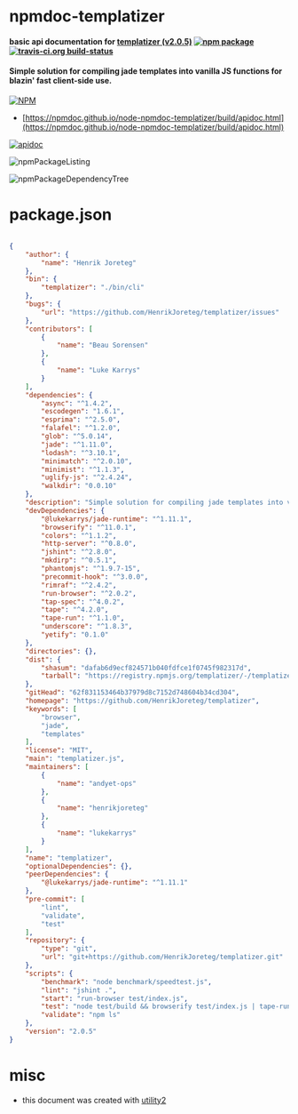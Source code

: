 # npmdoc-templatizer

#### basic api documentation for  [templatizer (v2.0.5)](https://github.com/HenrikJoreteg/templatizer)  [![npm package](https://img.shields.io/npm/v/npmdoc-templatizer.svg?style=flat-square)](https://www.npmjs.org/package/npmdoc-templatizer) [![travis-ci.org build-status](https://api.travis-ci.org/npmdoc/node-npmdoc-templatizer.svg)](https://travis-ci.org/npmdoc/node-npmdoc-templatizer)

#### Simple solution for compiling jade templates into vanilla JS functions for blazin' fast client-side use.

[![NPM](https://nodei.co/npm/templatizer.png?downloads=true&downloadRank=true&stars=true)](https://www.npmjs.com/package/templatizer)

- [https://npmdoc.github.io/node-npmdoc-templatizer/build/apidoc.html](https://npmdoc.github.io/node-npmdoc-templatizer/build/apidoc.html)

[![apidoc](https://npmdoc.github.io/node-npmdoc-templatizer/build/screenCapture.buildCi.browser.%252Ftmp%252Fbuild%252Fapidoc.html.png)](https://npmdoc.github.io/node-npmdoc-templatizer/build/apidoc.html)

![npmPackageListing](https://npmdoc.github.io/node-npmdoc-templatizer/build/screenCapture.npmPackageListing.svg)

![npmPackageDependencyTree](https://npmdoc.github.io/node-npmdoc-templatizer/build/screenCapture.npmPackageDependencyTree.svg)



# package.json

```json

{
    "author": {
        "name": "Henrik Joreteg"
    },
    "bin": {
        "templatizer": "./bin/cli"
    },
    "bugs": {
        "url": "https://github.com/HenrikJoreteg/templatizer/issues"
    },
    "contributors": [
        {
            "name": "Beau Sorensen"
        },
        {
            "name": "Luke Karrys"
        }
    ],
    "dependencies": {
        "async": "^1.4.2",
        "escodegen": "1.6.1",
        "esprima": "^2.5.0",
        "falafel": "^1.2.0",
        "glob": "^5.0.14",
        "jade": "^1.11.0",
        "lodash": "^3.10.1",
        "minimatch": "^2.0.10",
        "minimist": "^1.1.3",
        "uglify-js": "^2.4.24",
        "walkdir": "0.0.10"
    },
    "description": "Simple solution for compiling jade templates into vanilla JS functions for blazin' fast client-side use.",
    "devDependencies": {
        "@lukekarrys/jade-runtime": "^1.11.1",
        "browserify": "^11.0.1",
        "colors": "^1.1.2",
        "http-server": "^0.8.0",
        "jshint": "^2.8.0",
        "mkdirp": "^0.5.1",
        "phantomjs": "^1.9.7-15",
        "precommit-hook": "^3.0.0",
        "rimraf": "^2.4.2",
        "run-browser": "^2.0.2",
        "tap-spec": "^4.0.2",
        "tape": "^4.2.0",
        "tape-run": "^1.1.0",
        "underscore": "^1.8.3",
        "yetify": "0.1.0"
    },
    "directories": {},
    "dist": {
        "shasum": "dafab6d9ecf824571b040fdfce1f0745f982317d",
        "tarball": "https://registry.npmjs.org/templatizer/-/templatizer-2.0.5.tgz"
    },
    "gitHead": "62f831153464b37979d8c7152d748604b34cd304",
    "homepage": "https://github.com/HenrikJoreteg/templatizer",
    "keywords": [
        "browser",
        "jade",
        "templates"
    ],
    "license": "MIT",
    "main": "templatizer.js",
    "maintainers": [
        {
            "name": "andyet-ops"
        },
        {
            "name": "henrikjoreteg"
        },
        {
            "name": "lukekarrys"
        }
    ],
    "name": "templatizer",
    "optionalDependencies": {},
    "peerDependencies": {
        "@lukekarrys/jade-runtime": "^1.11.1"
    },
    "pre-commit": [
        "lint",
        "validate",
        "test"
    ],
    "repository": {
        "type": "git",
        "url": "git+https://github.com/HenrikJoreteg/templatizer.git"
    },
    "scripts": {
        "benchmark": "node benchmark/speedtest.js",
        "lint": "jshint .",
        "start": "run-browser test/index.js",
        "test": "node test/build && browserify test/index.js | tape-run -b phantom | tap-spec",
        "validate": "npm ls"
    },
    "version": "2.0.5"
}
```



# misc
- this document was created with [utility2](https://github.com/kaizhu256/node-utility2)
